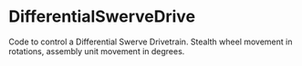 # DifferentialSwerveDrive
Code to control a Differential Swerve Drivetrain. Stealth wheel movement in rotations, assembly unit movement in degrees.
